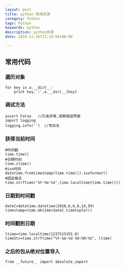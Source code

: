 ```yaml
---
layout: post
title: python 常用资源
category: Python
tags: Python
keywords: python
description: python资源
date: 2018-12-26T13:19:54+08:00

---
```


## 常用代码

### 遍历对象

    for key in a.__dict__:
        print key,':',a.__dict__[key]

### 调试方法

    assert False   //引发异常,观察错误界面
    import logging
    logging.info('')  //写日志

### 获得当前时间

    #时间戳
    time.time()
    #日期时间
    time.ctime()
    #iso时间
    datetime.fromtimestamp(time.time()).isoformat()
    #固定格式
    time.strftime('%Y-%m-%d',time.localtime(time.time()))

### 日期到时间戳

    dateC=datetime.datetime(2010,6,6,8,14,59)
    timestamp=time.mktime(dateC.timetuple())

### 时间戳到日期

    ltime=time.localtime(1237515355.0)
    timeStr=time.strftime("%Y-%m-%d %H:%M:%S", ltime)

### 之后的包从绝对位置导入

    from __future__ import absolute_import

